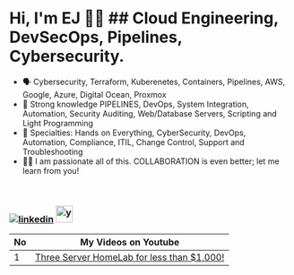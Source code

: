# Hi, I'm EJ 👋🏻 ## **Cloud Engineering, DevSecOps, Pipelines, Cybersecurity.**
- 🗣 Cybersecurity, Terraform, Kuberenetes, Containers, Pipelines, AWS, Google, Azure, Digital Ocean, Proxmox 
- 🚀 Strong knowledge PIPELINES, DevOps, System Integration, Automation, Security Auditing, Web/Database Servers, Scripting and Light Programming
- 📲 Specialties: Hands on Everything, CyberSecurity, DevOps, Automation, Compliance, ITIL, Change Control, Support and Troubleshooting
- 🤝🏻 I am passionate all of this.  COLLABORATION is even better; let me learn from you!
<br>
<h3 align="left">
<a href="https://www.linkedin.com/in/ejbest/"><img src="https://img.icons8.com/color/30/000000/linkedin.png" alt="linkedin"/></a>
<a href="https://www.youtube.com/@EJBest-DevSecOps" target="_blank"><img src="https://img.icons8.com/color/344/youtube-play.png" alt="youtube" width="30" height="30"/></a>

<br>

| No  | My Videos on Youtube |
| --- | ----------- |
| 1 | [Three Server HomeLab for less than $1,000!](https://www.youtube.com/watch?v=4thPO2f_GkY)

